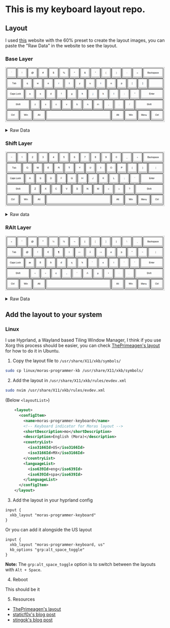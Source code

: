 # This is my keyboard layout repo.

## Layout

I used [this](http://www.keyboard-layout-editor.com) website with the 60% preset to create the layout images, you can paste the "Raw Data" in the website to see the layout.

### Base Layer

![Base Layer](./layers/base_layer.png)

<details>

  <summary>Raw Data</summary>

  ```
[{a:7},"`","!","@","#","$","%","^","&","*","(",")","-","=",{w:2},"Backspace"],
[{w:1.5},"Tab","q","w","e","r","t","y","u","i","o","p","[","]",{w:1.5},""],
[{w:1.75},"Caps Lock","a","s","d","f","g","h","j","k","l",":","\"",{w:2.25},"Enter"],
[{w:2.25},"Shift","z","x","c","v","b","n","m",",",".","/",{w:2.75},"Shift"],
[{w:1.25},"Ctrl",{w:1.25},"Win",{w:1.25},"Alt",{w:6.25},"",{w:1.25},"Alt",{w:1.25},"Win",{w:1.25},"Menu",{w:1.25},"Ctrl"]
  ```
</details>

### Shift Layer

![Shift Layer](./layers/shift_layer.png)

<details>

  <summary> Raw data</summary>

  ```
[{a:7},"~","1","2","3","4","5","6","7","8","9","0","_","+",{w:2},"Backspace"],
[{w:1.5},"Tab","Q","W","E","R","T","Y","U","I","O","P","{","}",{w:1.5},"|"],
[{w:1.75},"Caps Lock","A","S","D","F","G","H","J","K","L",";","'",{w:2.25},"Enter"],
[{w:2.25},"Shift","Z","X","C","V","B","N","M","<",">","?",{w:2.75},"Shift"],
[{w:1.25},"Ctrl",{w:1.25},"Win",{w:1.25},"Alt",{w:6.25},"",{w:1.25},"Alt",{w:1.25},"Win",{w:1.25},"Menu",{w:1.25},"Ctrl"]
  ```
</details>


### RAlt Layer

![RAlt Layer](./layers/ralt_layer.png)

<details>
  <summary>Raw Data</summary>

  ```
[{a:7},"+","¹","@","³","¼","½","¬","{","[","]","}","\\","¸",{w:2},"Backspace"],
[{w:1.5},"Tab","@","ſ","€","¶","ŧ","←","↓","→","ø","þ","\"","~",{w:1.5},"|"],
[{w:1.75},"Caps Lock","æ","ß","ð","đ","ŋ","ħ","̉̉","ĸ","ł","'","'",{w:2.25},"Enter"],
[{w:2.25},"Shift","«","»","¢","„","“","ñ","µ","•","·","̣",{w:2.75},"Shift"],
[{w:1.25},"Ctrl",{w:1.25},"Win",{w:1.25},"Alt",{w:6.25},"",{w:1.25},"Alt",{w:1.25},"Win",{w:1.25},"Menu",{w:1.25},"Ctrl"]
```
</details>

## Add the layout to your system

### Linux

I use Hyprland, a Wayland based Tiling Window Manager, I think if you use Xorg this process should be easier, you can check [ThePrimeagen's layout](https://github.com/ThePrimeagen/keyboards/tree/master/ubuntu) for how to do it in Ubuntu.

1. Copy the layout file to `/usr/share/X11/xkb/symbols/`

```bash
sudo cp linux/moras-programmer-kb /usr/share/X11/xkb/symbols/
```

2. Add the layout in `/usr/share/X11/xkb/rules/evdev.xml`

```bash
sudo nvim /usr/share/X11/xkb/rules/evdev.xml
```

(Below `<layoutList>`)

```xml
    <layout>
      <configItem>
        <name>moras-programmer-keyboard</name>
        <!-- Keyboard indicator for Moras layout -->
        <shortDescription>mo</shortDescription>
        <description>English (Mora)</description>
        <countryList>
          <iso3166Id>US</iso3166Id>
          <iso3166Id>MX</iso3166Id>
        </countryList>
        <languageList>
          <iso639Id>eng</iso639Id>
          <iso639Id>spa</iso639Id>
        </languageList>
      </configItem>
    </layout>
```

3. Add the layout in your hyprland config

```
input {
  xkb_layout "moras-programmer-keyboard"
}
```

Or you can add it alongside the US layout

```
input {
  xkb_layout "moras-programmer-keyboard, us"
  kb_options "grp:alt_space_toggle"
}
```

**Note:** The `grp:alt_space_toggle` option is to switch between the layouts with `Alt + Space`.

4. Reboot

This should be it 

5. Resources

- [ThePrimeagen's layout](https://github.com/ThePrimeagen/keyboards/tree/master/ubuntu)
- [staticf0x's blog post](https://staticf0x.github.io/2021/custom-keyboard-layout-in-x11-and-wayland.html)
- [stingok's blog post](https://blog.stigok.com/2020/10/27/from-x11-xmodmap-to-wayland-xkb-custom-keyboard-layout.html)
